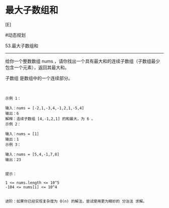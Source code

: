 # 最大子数组和

[E]

#动态规划 


53.最大子数组和

---

给你一个整数数组 nums ，请你找出一个具有最大和的连续子数组（子数组最少包含一个元素），返回其最大和。

子数组 是数组中的一个连续部分。

 
```
示例 1：

输入：nums = [-2,1,-3,4,-1,2,1,-5,4]
输出：6
解释：连续子数组 [4,-1,2,1] 的和最大，为 6 。
示例 2：

输入：nums = [1]
输出：1
示例 3：

输入：nums = [5,4,-1,7,8]
输出：23
 

提示：

1 <= nums.length <= 10^5
-104 <= nums[i] <= 10^4
 

进阶：如果你已经实现复杂度为 O(n) 的解法，尝试使用更为精妙的 分治法 求解。
```
